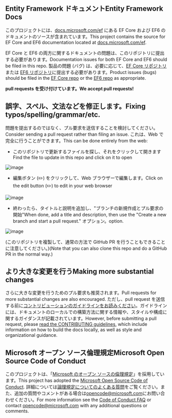 ## <a name="entity-framework-docs"></a><span data-ttu-id="dc6c6-101">Entity Framework ドキュメント</span><span class="sxs-lookup"><span data-stu-id="dc6c6-101">Entity Framework Docs</span></span>

<span data-ttu-id="dc6c6-102">このプロジェクトには、[docs.microsoft.com/ef](https://docs.microsoft.com/ef/) にある EF Core および EF6 のドキュメントのソースが含まれています。</span><span class="sxs-lookup"><span data-stu-id="dc6c6-102">This project contains the source for EF Core and EF6 documentation located at [docs.microsoft.com/ef](https://docs.microsoft.com/ef/).</span></span> 

<span data-ttu-id="dc6c6-103">EF Core と EF6 の両方に関するドキュメントの問題は、このリポジトリに提出する必要があります。</span><span class="sxs-lookup"><span data-stu-id="dc6c6-103">Documentation issues for both EF Core and EF6 should be filed in this repo.</span></span> <span data-ttu-id="dc6c6-104">製品の問題 (バグ) は、必要に応じて、[EF Core リポジトリ](https://github.com/dotnet/efcore)または [EF6 リポジトリ](https://github.com/dotnet/ef6)に提出する必要があります。</span><span class="sxs-lookup"><span data-stu-id="dc6c6-104">Product issues (bugs) should be filed in the [EF Core repo](https://github.com/dotnet/efcore) or the [EF6 repo](https://github.com/dotnet/ef6) as appropriate.</span></span>

<span data-ttu-id="dc6c6-105">**pull requests を受け付けています。**</span><span class="sxs-lookup"><span data-stu-id="dc6c6-105">**We accept pull requests!**</span></span>

## <a name="fixing-typosspellinggrammaretc"></a><span data-ttu-id="dc6c6-106">誤字、スペル、文法などを修正します。</span><span class="sxs-lookup"><span data-stu-id="dc6c6-106">Fixing typos/spelling/grammar/etc.</span></span>

<span data-ttu-id="dc6c6-107">問題を提出するのではなく、プル要求を送信することを検討してください。</span><span class="sxs-lookup"><span data-stu-id="dc6c6-107">Consider sending a pull request rather than filing an issue.</span></span> <span data-ttu-id="dc6c6-108">これは、Web で完全に行うことができます。</span><span class="sxs-lookup"><span data-stu-id="dc6c6-108">This can be done entirely from the web:</span></span>

* <span data-ttu-id="dc6c6-109">このリポジトリで更新するファイルを探し、それをクリックして開きます</span><span class="sxs-lookup"><span data-stu-id="dc6c6-109">Find the file to update in this repo and click on it to open</span></span>

![image](https://user-images.githubusercontent.com/1430078/64454137-10199400-d09f-11e9-9d1a-b7fdca2c518e.png)

* <span data-ttu-id="dc6c6-111">編集ボタン (✏️) をクリックして、Web ブラウザーで編集します。</span><span class="sxs-lookup"><span data-stu-id="dc6c6-111">Click on the edit button (✏️) to edit in your web browser</span></span>

![image](https://user-images.githubusercontent.com/1430078/64454321-85856480-d09f-11e9-85a6-1c93bc6611e2.png)

* <span data-ttu-id="dc6c6-113">終わったら、タイトルと説明を追加し、"ブランチの新規作成とプル要求の開始"</span><span class="sxs-lookup"><span data-stu-id="dc6c6-113">When done, add a title and description, then use the "Create a new branch and start a pull request."</span></span> <span data-ttu-id="dc6c6-114">オプション。</span><span class="sxs-lookup"><span data-stu-id="dc6c6-114">option.</span></span>

![image](https://user-images.githubusercontent.com/1430078/64454455-dac17600-d09f-11e9-922b-0346117011f5.png)

<span data-ttu-id="dc6c6-116">(このリポジトリを複製して、通常の方法で GitHub PR を行うこともできることに注意してください。)</span><span class="sxs-lookup"><span data-stu-id="dc6c6-116">(Note that you can also clone this repo and do a GitHub PR in the normal way.)</span></span>

## <a name="making-more-substantial-changes"></a><span data-ttu-id="dc6c6-117">より大きな変更を行う</span><span class="sxs-lookup"><span data-stu-id="dc6c6-117">Making more substantial changes</span></span>

<span data-ttu-id="dc6c6-118">さらに大きな変更を行うためのプル要求も推奨されます。</span><span class="sxs-lookup"><span data-stu-id="dc6c6-118">Pull requests for more substantial changes are also encouraged.</span></span> <span data-ttu-id="dc6c6-119">ただし、pull request を送信する前に[コントリビューションのガイドラインをお読みください](CONTRIBUTING.md)。ガイドラインには、ドキュメントのローカルでの構築方法に関する情報や、スタイルや構成に関するガイダンスが記載されています。</span><span class="sxs-lookup"><span data-stu-id="dc6c6-119">However, before submitting a pull request, please [read the CONTRIBUTING guidelines](CONTRIBUTING.md), which include information on how to build the docs locally, as well as style and organizational guidance.</span></span>

## <a name="microsoft-open-source-code-of-conduct"></a><span data-ttu-id="dc6c6-120">Microsoft オープン ソース倫理規定</span><span class="sxs-lookup"><span data-stu-id="dc6c6-120">Microsoft Open Source Code of Conduct</span></span>

<span data-ttu-id="dc6c6-121">このプロジェクトは、「[Microsoft のオープン ソースの倫理規定](https://opensource.microsoft.com/codeofconduct/)」を採用しています。</span><span class="sxs-lookup"><span data-stu-id="dc6c6-121">This project has adopted the [Microsoft Open Source Code of Conduct](https://opensource.microsoft.com/codeofconduct/).</span></span>
<span data-ttu-id="dc6c6-122">詳細については[論理規定についてのよくある質問](https://opensource.microsoft.com/codeofconduct/faq/)をご覧ください。また、追加の質問やコメントがある場合は[opencode@microsoft.com](mailto:opencode@microsoft.com)にお問い合わせください。</span><span class="sxs-lookup"><span data-stu-id="dc6c6-122">For more information see the [Code of Conduct FAQ](https://opensource.microsoft.com/codeofconduct/faq/) or contact [opencode@microsoft.com](mailto:opencode@microsoft.com) with any additional questions or comments.</span></span>

